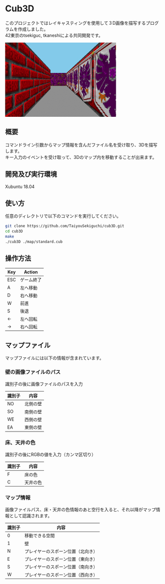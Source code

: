 # Cub3D

このプロジェクトではレイキャスティングを使用して３D画像を描写するプログラムを作成しました。  
42東京のtsekiguc, tkaneshiによる共同開発です。

![実行例](cub3D.gif)

## 概要

コマンドライン引数からマップ情報を含んだファイル名を受け取り、3Dを描写します。  
キー入力のイベントを受け取って、3Dのマップ内を移動することが出来ます。

## 開発及び実行環境

Xubuntu 18.04

## 使い方

任意のディレクトリで以下のコマンドを実行してください。

```bash
git clone https://github.com/TaiyouSekiguchi/cub3D.git
cd cub3D
make
./cub3D ./map/standard.cub
```

## 操作方法

| Key | Action     |
| --- | ---------- |
| ESC | ゲーム終了 |
| A   | 左へ移動   |
| D   | 右へ移動   |
| W   | 前進       |
| S   | 後退       |
| ←   | 左へ回転   |
| →   | 右へ回転   |

## マップファイル

マップファイルには以下の情報が含まれています。

### 壁の画像ファイルのパス

識別子の後に画像ファイルのパスを入力

| 識別子 | 内容     |
| ------ | -------- |
| NO     | 北側の壁 |
| SO     | 南側の壁 |
| WE     | 西側の壁 |
| EA     | 東側の壁 |

### 床、天井の色

識別子の後にRGBの値を入力（カンマ区切り）

| 識別子 | 内容     |
| ------ | -------- |
| F      | 床の色   |
| C      | 天井の色 |

### マップ情報

画像ファイルパス、床・天井の色情報のあと空行を入ると、それ以降がマップ情報として認識されます。

| 識別子 | 内容                               |
| ------ | ---------------------------------- |
| 0      | 移動できる空間                     |
| 1      | 壁                                 |
| N      | プレイヤーのスポーン位置（北向き） |
| E      | プレイヤーのスポーン位置（東向き） |
| S      | プレイヤーのスポーン位置（南向き） |
| W      | プレイヤーのスポーン位置（西向き） |
